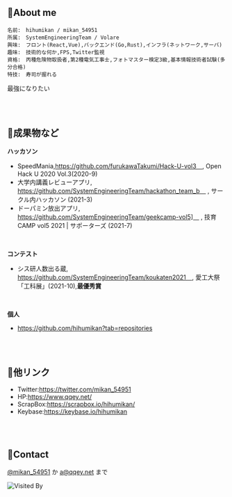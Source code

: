 ## 🍊About me

 
	名前:　hihumikan / mikan_54951
	所属:　SystemEngineeringTeam / Volare
	興味:　フロント(React,Vue),バックエンド(Go,Rust),インフラ(ネットワーク,サーバ)
	趣味:　技術的な何か,FPS,Twitter監視
	資格:　丙種危険物取扱者,第2種電気工事士,フォトマスター検定3級,基本情報技術者試験(多分合格)
	特技:　寿司が握れる

最強になりたい

<br />
<br />


## 📜成果物など

**ハッカソン**

- SpeedMania,https://github.com/furukawaTakumi/Hack-U-vol3　, Open Hack U 2020 Vol.3(2020-9)
- 大学内講義レビューアプリ, https://github.com/SystemEngineeringTeam/hackathon_team_b　 , サークル内ハッカソン (2021-3)
- ドーパミン放出アプリ,　https://github.com/SystemEngineeringTeam/geekcamp-vol5]　 , 技育CAMP vol5 2021 | サポーターズ (2021-7) 

<br />

**コンテスト**

- シス研人数出る蔵, https://github.com/SystemEngineeringTeam/koukaten2021　, 愛工大祭「工科展」(2021-10),**最優秀賞**

<br />

**個人**

- https://github.com/hihumikan?tab=repositories

<br />
<br />

## 🔗他リンク
- Twitter:https://twitter.com/mikan_54951
- HP:https://www.qqey.net/
- ScrapBox:https://scrapbox.io/hihumikan/
- Keybase:https://keybase.io/hihumikan

<br />
<br />

## 📨Contact
[@mikan_54951](https://twitter.com/mikan_54951) か [a@qqey.net](mailto:a@qqey.net) まで

![Visited By](https://count.getloli.com/get/@hihumikan?theme=rule34)

